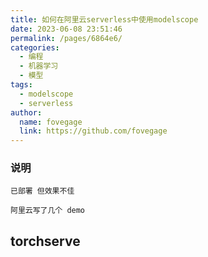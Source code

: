 ```yaml
---
title: 如何在阿里云serverless中使用modelscope
date: 2023-06-08 23:51:46
permalink: /pages/6864e6/
categories:
  - 编程
  - 机器学习
  - 模型
tags:
  - modelscope
  - serverless
author:
  name: fovegage
  link: https://github.com/fovegage
---
```


### 说明

```
已部署 但效果不佳

阿里云写了几个 demo
```

## torchserve